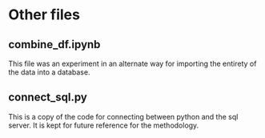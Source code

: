 # Other files


## combine_df.ipynb

This file was an experiment in an alternate way for importing the entirety of the data into a database.

## connect_sql.py

This is a copy of the code for connecting between python and the sql server. It is kept for future reference for the methodology.

